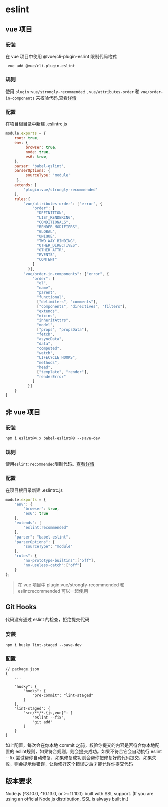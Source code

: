 # eslint

## vue 项目

### 安装

在 vue 项目中使用 @vue/cli-plugin-eslint 限制代码格式

```
 vue add @vue/cli-plugin-eslint
```

### 规则

使用 `plugin:vue/strongly-recommended` , `vue/attributes-order` 和 `vue/order-in-components` 来校验代码,[查看详情](https://eslint.vuejs.org/rules/)

### 配置

在项目根目录中新建 .eslintrc.js

```js
module.exports = {
    root: true,
    env: {
         browser: true,
         node: true,
         es6: true,
    },
    parser: 'babel-eslint',
    parserOptions: {
         sourceType: 'module'
     },
    extends: [
        'plugin:vue/strongly-recommended'
    ],
    rules:{
        "vue/attributes-order": ["error", {
            "order": [
              "DEFINITION",
              "LIST_RENDERING",
              "CONDITIONALS",
              "RENDER_MODIFIERS",
              "GLOBAL",
              "UNIQUE",
              "TWO_WAY_BINDING",
              "OTHER_DIRECTIVES",
              "OTHER_ATTR",
              "EVENTS",
              "CONTENT"
            ]
          }],
        "vue/order-in-components": ["error", {
            "order": [
              "el",
              "name",
              "parent",
              "functional",
              ["delimiters", "comments"],
              ["components", "directives", "filters"],
              "extends",
              "mixins",
              "inheritAttrs",
              "model",
              ["props", "propsData"],
              "fetch",
              "asyncData",
              "data",
              "computed",
              "watch",
              "LIFECYCLE_HOOKS",
              "methods",
              "head",
              ["template", "render"],
              "renderError"
            ]
          }]
    }
}
```

## 非 vue 项目

### 安装

```cli
npm i eslint@4.x babel-eslint@8 --save-dev
```

### 规则

使用`eslint:recommended`限制代码。[查看详情](https://eslint.org/docs/rules/)

### 配置

在项目根目录新建 .eslintrc.js 

```js
module.exports = {
    "env": {
        "browser": true,
        "es6": true
    },
    "extends": [
        "eslint:recommended"
    ],
    "parser": "babel-eslint",
    "parserOptions": {
        "sourceType": "module"
    },
    "rules": {
        "no-prototype-builtins":["off"],
        "no-useless-catch":["off"]
    }
};
```

> 在 vue 项目中 plugin:vue/strongly-recommended 和 eslint:recommended 可以一起使用


## Git Hooks

代码没有通过 eslint 的检查，拒绝提交代码

### 安装

```cli
npm i husky lint-staged --save-dev
```

### 配置

```
// package.json 
{
    ...
    
    "husky": {
        "hooks": {
            "pre-commit": "lint-staged"
        }
    },
    "lint-staged": {
        "src/**/*.{js,vue}": [
            "eslint --fix",
            "git add"
        ]
    }
}
```

如上配置，每次会在你本地 commit 之前，校验你提交的内容是否符合你本地配置的 eslint规则，如果符合规则，则会提交成功。如果不符合它会自动执行 eslint --fix 尝试帮你自动修复，如果修复成功则会帮你把修复好的代码提交，如果失败，则会提示你错误，让你修好这个错误之后才能允许你提交代码

## 版本要求

 Node.js (^8.10.0, ^10.13.0, or >=11.10.1) built with SSL support. (If you are using an official Node.js distribution, SSL is always built in.)

